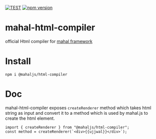 [![TEST](https://github.com/ujjwalguptaofficial/mahal-html-compiler/actions/workflows/test.yml/badge.svg)](https://github.com/ujjwalguptaofficial/mahal-html-compiler/actions/workflows/test.yml)
[![npm version](https://badge.fury.io/js/@mahaljs%2Fhtml-compiler.svg)](https://badge.fury.io/js/@mahaljs%2Fhtml-compiler)


# mahal-html-compiler

official Html compiler for [mahal framework](https://github.com/ujjwalguptaofficial/mahal)

# Install

```
npm i @mahaljs/html-compiler
```

# Doc
  
mahal-html-compiler exposes `createRenderer` method which takes html string as input and convert it to a method which is used by mahal.js to create the html element.

```
import { createRenderer } from "@mahaljs/html-compiler";
const method = createRenderer(`<div>{{ujjwal}}</div>`);
```
